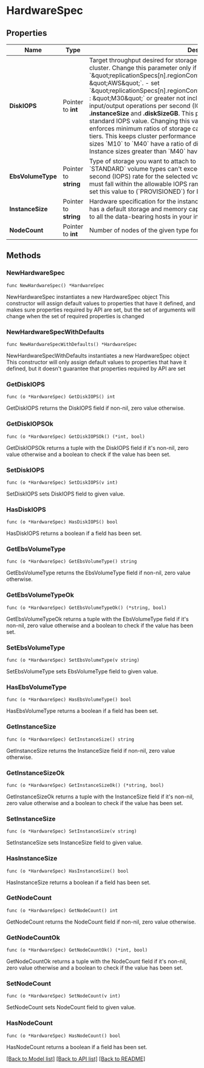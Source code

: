 # HardwareSpec

## Properties

Name | Type | Description | Notes
------------ | ------------- | ------------- | -------------
**DiskIOPS** | Pointer to **int** | Target throughput desired for storage attached to your AWS-provisioned cluster. Change this parameter only if you:  - set &#x60;\&quot;replicationSpecs[n].regionConfigs[m].providerName\&quot; : \&quot;AWS\&quot;&#x60;. - set &#x60;\&quot;replicationSpecs[n].regionConfigs[m].electableSpecs.instanceSize\&quot; : \&quot;M30\&quot;&#x60; or greater not including &#x60;Mxx_NVME&#x60; tiers.  The maximum input/output operations per second (IOPS) depend on the selected **.instanceSize** and **.diskSizeGB**. This parameter defaults to the cluster tier&#39;s standard IOPS value. Changing this value impacts cluster cost. MongoDB Cloud enforces minimum ratios of storage capacity to system memory for given cluster tiers. This keeps cluster performance consistent with large datasets.  - Instance sizes &#x60;M10&#x60; to &#x60;M40&#x60; have a ratio of disk capacity to system memory of 60:1. - Instance sizes greater than &#x60;M40&#x60; have a ratio of 120:1. | [optional] 
**EbsVolumeType** | Pointer to **string** | Type of storage you want to attach to your AWS-provisioned cluster.  - &#x60;STANDARD&#x60; volume types can&#39;t exceed the default input/output operations per second (IOPS) rate for the selected volume size.   - &#x60;PROVISIONED&#x60; volume types must fall within the allowable IOPS range for the selected volume size. You must set this value to (&#x60;PROVISIONED&#x60;) for NVMe clusters. | [optional] [default to "STANDARD"]
**InstanceSize** | Pointer to **string** | Hardware specification for the instance sizes in this region. Each instance size has a default storage and memory capacity. The instance size you select applies to all the data-bearing hosts in your instance size. | [optional] 
**NodeCount** | Pointer to **int** | Number of nodes of the given type for MongoDB Cloud to deploy to the region. | [optional] 

## Methods

### NewHardwareSpec

`func NewHardwareSpec() *HardwareSpec`

NewHardwareSpec instantiates a new HardwareSpec object
This constructor will assign default values to properties that have it defined,
and makes sure properties required by API are set, but the set of arguments
will change when the set of required properties is changed

### NewHardwareSpecWithDefaults

`func NewHardwareSpecWithDefaults() *HardwareSpec`

NewHardwareSpecWithDefaults instantiates a new HardwareSpec object
This constructor will only assign default values to properties that have it defined,
but it doesn't guarantee that properties required by API are set

### GetDiskIOPS

`func (o *HardwareSpec) GetDiskIOPS() int`

GetDiskIOPS returns the DiskIOPS field if non-nil, zero value otherwise.

### GetDiskIOPSOk

`func (o *HardwareSpec) GetDiskIOPSOk() (*int, bool)`

GetDiskIOPSOk returns a tuple with the DiskIOPS field if it's non-nil, zero value otherwise
and a boolean to check if the value has been set.

### SetDiskIOPS

`func (o *HardwareSpec) SetDiskIOPS(v int)`

SetDiskIOPS sets DiskIOPS field to given value.

### HasDiskIOPS

`func (o *HardwareSpec) HasDiskIOPS() bool`

HasDiskIOPS returns a boolean if a field has been set.
### GetEbsVolumeType

`func (o *HardwareSpec) GetEbsVolumeType() string`

GetEbsVolumeType returns the EbsVolumeType field if non-nil, zero value otherwise.

### GetEbsVolumeTypeOk

`func (o *HardwareSpec) GetEbsVolumeTypeOk() (*string, bool)`

GetEbsVolumeTypeOk returns a tuple with the EbsVolumeType field if it's non-nil, zero value otherwise
and a boolean to check if the value has been set.

### SetEbsVolumeType

`func (o *HardwareSpec) SetEbsVolumeType(v string)`

SetEbsVolumeType sets EbsVolumeType field to given value.

### HasEbsVolumeType

`func (o *HardwareSpec) HasEbsVolumeType() bool`

HasEbsVolumeType returns a boolean if a field has been set.
### GetInstanceSize

`func (o *HardwareSpec) GetInstanceSize() string`

GetInstanceSize returns the InstanceSize field if non-nil, zero value otherwise.

### GetInstanceSizeOk

`func (o *HardwareSpec) GetInstanceSizeOk() (*string, bool)`

GetInstanceSizeOk returns a tuple with the InstanceSize field if it's non-nil, zero value otherwise
and a boolean to check if the value has been set.

### SetInstanceSize

`func (o *HardwareSpec) SetInstanceSize(v string)`

SetInstanceSize sets InstanceSize field to given value.

### HasInstanceSize

`func (o *HardwareSpec) HasInstanceSize() bool`

HasInstanceSize returns a boolean if a field has been set.
### GetNodeCount

`func (o *HardwareSpec) GetNodeCount() int`

GetNodeCount returns the NodeCount field if non-nil, zero value otherwise.

### GetNodeCountOk

`func (o *HardwareSpec) GetNodeCountOk() (*int, bool)`

GetNodeCountOk returns a tuple with the NodeCount field if it's non-nil, zero value otherwise
and a boolean to check if the value has been set.

### SetNodeCount

`func (o *HardwareSpec) SetNodeCount(v int)`

SetNodeCount sets NodeCount field to given value.

### HasNodeCount

`func (o *HardwareSpec) HasNodeCount() bool`

HasNodeCount returns a boolean if a field has been set.

[[Back to Model list]](../README.md#documentation-for-models) [[Back to API list]](../README.md#documentation-for-api-endpoints) [[Back to README]](../README.md)


